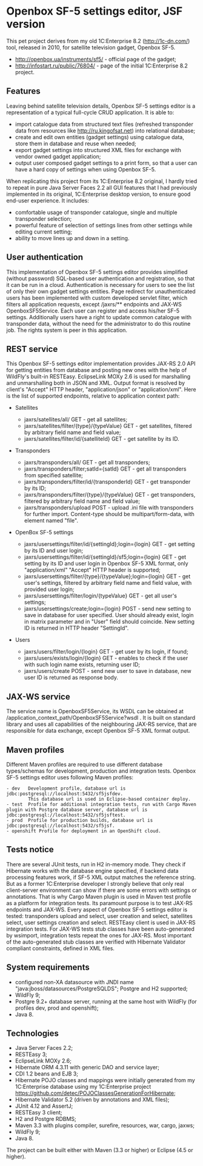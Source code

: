 # Openbox SF-5 settings editor, JSF version #

This pet project derives from my old 1C:Enterprise 8.2 (<http://1c-dn.com/>) tool, released in 2010, for satellite television gadget, Openbox SF-5.
- <http://openbox.ua/instruments/sf5/>   - official page of the gadget;
- <http://infostart.ru/public/76804/>	 - page of the initial 1C:Enterprise 8.2 project.

## Features ##

Leaving behind satellite television details, Openbox SF-5 settings editor is a representation of a typical full-cycle CRUD application. It is able to:

- import catalogue data from structured text files (refreshed transponder data from resources like <http://ru.kingofsat.net>) into relational database;
- create and edit own entities (gadget settings) using catalogue data, store them in database and reuse when needed;
- export gadget settings into structured XML files for exchange with vendor owned gadget application;
- output user composed gadget settings to a print form, so that a user can have a hard copy of settings when using Openbox SF-5.

When replicating this project from its 1C:Enterprise 8.2 original, I hardly tried to repeat in pure Java Server Faces 2.2 all GUI features that I had previously implemented in its original, 1C:Enterprise desktop version, to ensure good end-user experience. It includes:

- comfortable usage of transponder catalogue, single and multiple transponder selection;
- powerful feature of selection of settings lines from other settings while editing current setting;
- ability to move lines up and down in a setting.

## User authentication ##

This implementation of Openbox SF-5 settings editor provides simplified (without password) SQL-based user authentication and registration, so that it can be run in a cloud. Authentication is necessary for users to see the list of only their own gadget settings entities. Page redirect for unauthenticated users has been implemented with custom developed servlet filter, which filters all application requests, except /jaxrs/** endpoints and JAX-WS OpenboxSF5Service. Each user can register and access his/her SF-5 settings. Additionally users have a right to update common catalogue with transponder data, without the need for the administrator to do this routine job. The rights system is peer in this application.

## REST service ##

This Openbox SF-5 settings editor implementation provides JAX-RS 2.0 API for getting entities from database and posting new ones with the help of WildFly's built-in RESTEasy. EclipseLink MOXy 2.6 is used for marshalling and unmarshalling both in JSON and XML. Output format is resolved by client's "Accept" HTTP header, "application/json" or "application/xml". Here is the list of supported endpoints, relative to application context path:

- Satellites
	- jaxrs/satellites/all/ GET 						- get all satellites;
	- jaxrs/satellites/filter/{type}/{typeValue} GET 	- get satellites, filtered by arbitrary field name and field value;
	- jaxrs/satellites/filter/id/{satelliteId} GET  	- get satellite by its ID.
	
- Transponders	
	- jaxrs/transponders/all/ GET 						- get all transponders;
	- jaxrs/transponders/filter;satId={satId} GET 		- get all transponders from specified satellite;
	- jaxrs/transponders/filter/id/{transponderId} GET 	- get transponder by its ID;
	- jaxrs/transponders/filter/{type}/{typeValue} GET 	- get transponders, filtered by arbitrary field name and field value;
	- jaxrs/transponders/upload POST 					- upload .ini file with transponders for further import. Content-type should be multipart/form-data, with element named "file".
	
- OpenBox SF-5 settings
	- jaxrs/usersettings/filter/id/{settingId};login={login} GET 		- get setting by its ID and user login;
	- jaxrs/usersettings/filter/id/{settingId}/sf5;login={login} GET	- get setting by its ID and user login in Openbox SF-5 XML format, only "application/xml" "Accept" HTTP header is supported;
	- jaxrs/usersettings/filter/{type}/{typeValue};login={login} GET 	- get user's settings, filtered by arbitrary field name and field value, with provided user login;
	- jaxrs/usersettings/filter/login/{typeValue} GET 					- get all user's settings;
	- jaxrs/usersettings/create;login={login} POST 						- send new setting to save in database for user specified. User should already exist, login in matrix parameter and in "User" field should coincide. New setting ID is returned in HTTP header "SettingId".
	
- Users
	- jaxrs/users/filter/login/{login} GET 				- get user by its login, if found;
	- jaxrs/users/exists/login/{login} GET 				- enables to check if the user with such login name exists, returning user ID;
	- jaxrs/users/create POST 							- send new user to save in database, new user ID is returned as response body.

## JAX-WS service ##

The service name is OpenboxSF5Service, its WSDL can be obtained at /application_context_path/OpenboxSF5Service?wsdl . It is built on standard library and uses all capabilities of the neighbouring JAX-RS service, that are responsible for data exchange, except Openbox SF-5 XML format output.
	
## Maven profiles ##

Different Maven profiles are required to use different database types/schemas for development, production and integration tests. Openbox SF-5 settings editor uses following Maven profiles:

	- dev 	Development profile, database url is jdbc:postgresql://localhost:5432/sf5jsfdev. 
			This database url is used in Eclipse-based container deploy.
	- test 	Profile for additional integration tests, run with Cargo Maven plugin with Postgre database server, database url is jdbc:postgresql://localhost:5432/sf5jsftest.
	- prod 	Profile for production builds, database url is jdbc:postgresql://localhost:5432/sf5jsf.
	- openshift Profile for deployment in an OpenShift cloud.

## Tests notice ##

There are several JUnit tests, run in H2 in-memory mode. They check if Hibernate works with the database engine specified, if backend data processing features work, if SF-5 XML output matches the reference string. But as a former 1C:Enterprise developer I strongly believe that only real client-server environment can show if there are some errors with settings or annotations. That is why Cargo Maven plugin is used in Maven test profile as a platform for integration tests. Its paramount purpose is to test JAX-RS endpoints and JAX-WS. Every aspect of Openbox SF-5 settings editor is tested: transponders upload and select, user creation and select, satellites select, user settings creation and select. RESTEasy client is used in JAX-RS integration tests. For JAX-WS tests stub classes have been auto-generated by wsimport, integration tests repeat the ones for JAX-RS. Most important of the auto-generated stub classes are verified with Hibernate Validator compliant constraints, defined in XML files.

## System requirements ##

- configured non-XA datasource with JNDI name "java:jboss/datasources/PostgreSQLDS"; Postgre and H2 supported;
- WildFly 9;
- Postgre 9.2+ database server, running at the same host with WildFly (for profiles dev, prod and openshift);
- Java 8.

## Technologies ##

- Java Server Faces 2.2;
- RESTEasy 3;
- EclipseLink MOXy 2.6;
- Hibernate ORM 4.3.11 with generic DAO and service layer;
- CDI 1.2 beans and EJB 3;
- Hibernate POJO classes and mappings were initially generated from my 1C:Enterprise database using my 1C:Enterprise project <https://github.com/detec/POJOClassesGenerationForHibernate>;
- Hibernate Validator 5.2 (driven by annotations and XML files);
- JUnit 4.12 and AssertJ;
- RESTEasy 3 client;
- H2 and Postgre RDBMS;
- Maven 3.3 with plugins compiler, surefire, resources, war, cargo, jaxws;
- WildFly 9;
- Java 8.

The project can be built either with Maven (3.3 or higher) or Eclipse (4.5 or higher).